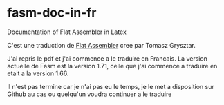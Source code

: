 # fasm-doc-in-fr
Documentation of Flat Assembler in Latex

C'est une traduction de [Flat Assembler](https://flatassembler.net) cree par Tomasz Grysztar.

J'ai repris le pdf et j'ai commence a le traduire en Francais.
La version actuelle de Fasm est la version 1.71, celle que j'ai commence a traduire
en etait a la version 1.66.

Il n'est pas termine car je n'ai pas eu le temps, 
je le met a disposition sur Github au cas ou quelqu'un voudra continuer a le traduire
